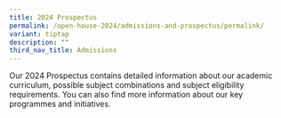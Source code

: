 ```yaml
---
title: 2024 Prospectus
permalink: /open-house-2024/admissions-and-prospectus/permalink/
variant: tiptap
description: ""
third_nav_title: Admissions
---
```

<p>Our 2024 Prospectus contains detailed information about our academic curriculum, possible subject combinations and subject eligibility requirements. You can also find more information about our key programmes and initiatives.</p><p></p>